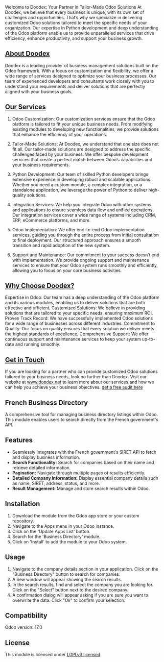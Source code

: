 Welcome to Doodex: Your Partner in Tailor-Made Odoo Solutions
At Doodex, we believe that every business is unique, with its own set of challenges and opportunities. That’s why we specialize in delivering customized Odoo solutions tailored to meet the specific needs of your organization. Our expertise in Python development and deep understanding of the Odoo platform enable us to provide unparalleled services that drive efficiency, enhance productivity, and support your business growth.

## [About Doodex](https://www.doodex.net/about-us)
Doodex is a leading provider of business management solutions built on the Odoo framework. With a focus on customization and flexibility, we offer a wide range of services designed to optimize your business processes. Our team of experienced developers and consultants work closely with you to understand your requirements and deliver solutions that are perfectly aligned with your business goals.

## [Our Services](https://www.doodex.net/our-services)
1. Odoo Customization:
Our customization services ensure that the Odoo platform is tailored to fit your unique business needs. From modifying existing modules to developing new functionalities, we provide solutions that enhance the efficiency of your operations.

2. Tailor-Made Solutions:
At Doodex, we understand that one size does not fit all. Our tailor-made solutions are designed to address the specific challenges faced by your business. We offer bespoke development services that create a perfect match between Odoo’s capabilities and your business requirements.

3. Python Development:
Our team of skilled Python developers brings extensive experience in developing robust and scalable applications. Whether you need a custom module, a complex integration, or a standalone application, we leverage the power of Python to deliver high-quality solutions.

4. Integration Services:
We help you integrate Odoo with other systems and applications to ensure seamless data flow and unified operations. Our integration services cover a wide range of systems including CRM, ERP, eCommerce platforms, and more.

5. Odoo Implementation:
We offer end-to-end Odoo implementation services, guiding you through the entire process from initial consultation to final deployment. Our structured approach ensures a smooth transition and rapid adoption of the new system.

6. Support and Maintenance:
Our commitment to your success doesn’t end with implementation. We provide ongoing support and maintenance services to ensure that your Odoo system runs smoothly and efficiently, allowing you to focus on your core business activities.

## [Why Choose Doodex?](https://www.youtube.com/watch?v=DfcKIoN3vgs)
Expertise in Odoo: Our team has a deep understanding of the Odoo platform and its various modules, enabling us to deliver solutions that are both effective and efficient.
Customized Solutions: We believe in providing solutions that are tailored to your specific needs, ensuring maximum ROI.
Proven Track Record: We have successfully implemented Odoo solutions for a wide range of businesses across different industries.
Commitment to Quality: Our focus on quality ensures that every solution we deliver meets the highest standards of excellence.
Comprehensive Support: We offer continuous support and maintenance services to keep your system up-to-date and running smoothly.

## [Get in Touch](https://www.doodex.net/contactus)
If you are looking for a partner who can provide customized Odoo solutions tailored to your business needs, look no further than Doodex.
Visit our website at www.doodex.net to learn more about our services and how we can help you achieve your business objectives.
[get a free audit here](https://www.doodex.net/audit-gratuit)

## French Business Directory
A comprehensive tool for managing business directory listings within Odoo. This module enables users to search directly from the French government's API.

## Features
- Seamlessly integrates with the French government's SIRET API to fetch and display business information.
- **Search Functionality:** Search for companies based on their name and retrieve detailed information. 
- **Pagination:** Navigate through multiple pages of results efficiently. 
- **Detailed Company Information:** Display essential company details such as name, SIRET, address, status, and more. 
- **Result Management:** Manage and store search results within Odoo.

## Installation
1. Download the module from the Odoo app store or your custom repository.
2. Navigate to the Apps menu in your Odoo instance.
3. Click on the 'Update Apps List' button.
4. Search for the 'Business Directory' module.
5. Click on 'Install' to add the module to your Odoo system.

## Usage
1. Navigate to the company details section in your application. Click on the "Business Directory" button to search for companies.
2. A new window will appear showing the search results.
3. In the search results, find and select the company you are looking for. Click on the "Select" button next to the desired company.
4. A confirmation dialog will appear asking if you are sure you want to overwrite the data. Click "Ok" to confirm your selection.

## Compatibility
Odoo version: 17.0

## License
This module is licensed under [LGPLv3 licensed](./LICENSE)
